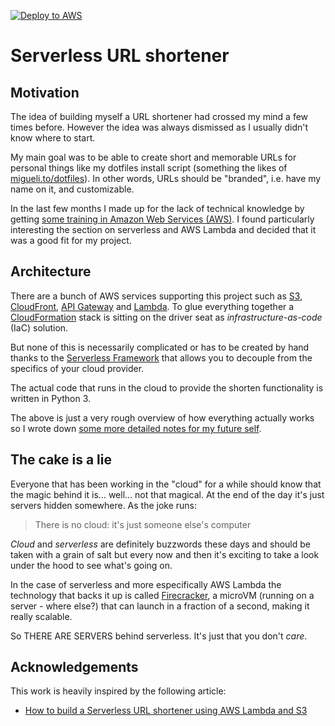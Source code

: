 [![Deploy to AWS](https://github.com/mperezi/aws-lambda-url-shortener/workflows/Deploy%20to%20AWS/badge.svg)](https://github.com/mperezi/aws-lambda-url-shortener/actions?query=workflow%3A%22Deploy+to+AWS%22)

# Serverless URL shortener

## Motivation

The idea of building myself a URL shortener had crossed my mind a few times before. However the idea was always dismissed as I usually didn't know where to start.

My main goal was to be able to create short and memorable URLs for personal things like my dotfiles install script (something the likes of [migueli.to/dotfiles](https://migueli.to/dotfiles)). In other words, URLs should be "branded", i.e. have my name on it, and customizable.

In the last few months I made up for the lack of technical knowledge by getting [some training in Amazon Web Services (AWS)](https://www.udemy.com/course/aws-certified-solutions-architect-associate/). I found particularly interesting the section on serverless and AWS Lambda and decided that it was a good fit for my project.

## Architecture

There are a bunch of AWS services supporting this project such as [S3](https://aws.amazon.com/free/), [CloudFront](https://aws.amazon.com/es/cloudfront/), [API Gateway](https://aws.amazon.com/es/api-gateway/) and [Lambda](https://aws.amazon.com/es/lambda/). To glue everything together a [CloudFormation](https://aws.amazon.com/es/cloudformation/) stack is sitting on the driver seat as *infrastructure-as-code* (IaC) solution.

But none of this is necessarily complicated or has to be created by hand thanks to the [Serverless Framework](https://serverless.com/) that allows you to decouple from the specifics of your cloud provider.

The actual code that runs in the cloud to provide the shorten functionality is written in Python 3.

The above is just a very rough overview of how everything actually works so I wrote down [some more detailed notes for my future self](https://github.com/mperezi/aws-lambda-url-shortener/wiki).

## The cake is a lie

Everyone that has been working in the "cloud" for a while should know that the magic behind it is... well... not that magical. At the end of the day it's just servers hidden somewhere. As the joke runs:

> There is no cloud: it's just someone else's computer

*Cloud* and *serverless* are definitely buzzwords these days and should be taken with a grain of salt but every now and then it's exciting to take a look under the hood to see what's going on. 

In the case of serverless and more especifically AWS Lambda the technology that backs it up is called [Firecracker](https://firecracker-microvm.github.io/), a microVM (running on a server - where else?) that can launch in a fraction of a second, making it really scalable.

So THERE ARE SERVERS behind serverless. It's just that you don't *care*. 

## Acknowledgements

This work is heavily inspired by the following article:

* [How to build a Serverless URL shortener using AWS Lambda and S3](https://www.freecodecamp.org/news/how-to-build-a-serverless-url-shortener-using-aws-lambda-and-s3-4fbdf70cbf5c/)
